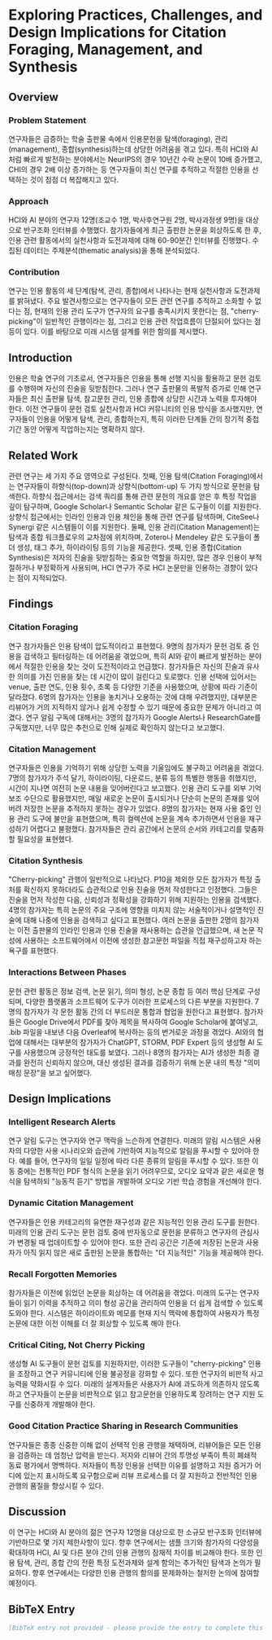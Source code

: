 # Exploring Practices, Challenges, and Design Implications for Citation Foraging, Management, and Synthesis

## Overview

### Problem Statement
연구자들은 급증하는 학술 출판물 속에서 인용문헌을 탐색(foraging), 관리(management), 종합(synthesis)하는데 상당한 어려움을 겪고 있다. 특히 HCI와 AI처럼 빠르게 발전하는 분야에서는 NeurIPS의 경우 10년간 수락 논문이 10배 증가했고, CHI의 경우 2배 이상 증가하는 등 연구자들이 최신 연구를 추적하고 적절한 인용을 선택하는 것이 점점 더 복잡해지고 있다.

### Approach
HCI와 AI 분야의 연구자 12명(조교수 1명, 박사후연구원 2명, 박사과정생 9명)을 대상으로 반구조화 인터뷰를 수행했다. 참가자들에게 최근 출판한 논문을 회상하도록 한 후, 인용 관련 활동에서의 실천사항과 도전과제에 대해 60-90분간 인터뷰를 진행했다. 수집된 데이터는 주제분석(thematic analysis)을 통해 분석되었다.

### Contribution
연구는 인용 활동의 세 단계(탐색, 관리, 종합)에서 나타나는 현재 실천사항과 도전과제를 밝혀냈다. 주요 발견사항으로는 연구자들이 모든 관련 연구를 추적하고 소화할 수 없다는 점, 현재의 인용 관리 도구가 연구자의 요구를 충족시키지 못한다는 점, "cherry-picking"이 일반적인 관행이라는 점, 그리고 인용 관련 작업흐름이 단절되어 있다는 점 등이 있다. 이를 바탕으로 미래 시스템 설계를 위한 함의를 제시했다.

## Introduction
인용은 학술 연구의 기초로서, 연구자들은 인용을 통해 선행 지식을 활용하고 문헌 검토를 수행하며 자신의 진술을 뒷받침한다. 그러나 연구 출판물의 폭발적 증가로 인해 연구자들은 최신 출판물 탐색, 참고문헌 관리, 인용 종합에 상당한 시간과 노력을 투자해야 한다. 이전 연구들이 문헌 검토 실천사항과 HCI 커뮤니티의 인용 방식을 조사했지만, 연구자들이 인용을 어떻게 탐색, 관리, 종합하는지, 특히 이러한 단계들 간의 장기적 중첩 기간 동안 어떻게 작업하는지는 명확하지 않다.

## Related Work
관련 연구는 세 가지 주요 영역으로 구성된다. 첫째, 인용 탐색(Citation Foraging)에서는 연구자들이 하향식(top-down)과 상향식(bottom-up) 두 가지 방식으로 문헌을 탐색한다. 하향식 접근에서는 검색 쿼리를 통해 관련 문헌의 개요를 얻은 후 특정 작업을 깊이 탐구하며, Google Scholar나 Semantic Scholar 같은 도구들이 이를 지원한다. 상향식 접근에서는 인라인 인용과 인용 체인을 통해 관련 연구를 탐색하며, CiteSee나 Synergi 같은 시스템들이 이를 지원한다. 둘째, 인용 관리(Citation Management)는 탐색과 종합 워크플로우의 교차점에 위치하며, Zotero나 Mendeley 같은 도구들이 폴더 생성, 태그 추가, 하이라이팅 등의 기능을 제공한다. 셋째, 인용 종합(Citation Synthesis)은 저자의 진술을 뒷받침하는 중요한 역할을 하지만, 많은 경우 인용이 부적절하거나 부정확하게 사용되며, HCI 연구가 주로 HCI 논문만을 인용하는 경향이 있다는 점이 지적되었다.

## Findings

### Citation Foraging
연구 참가자들은 인용 탐색이 압도적이라고 표현했다. 9명의 참가자가 문헌 검토 중 인용을 검색하고 필터링하는 데 어려움을 겪었으며, 특히 AI와 같이 빠르게 발전하는 분야에서 적절한 인용을 찾는 것이 도전적이라고 언급했다. 참가자들은 자신의 진술과 유사한 의미를 가진 인용을 찾는 데 시간이 많이 걸린다고 토로했다. 인용 선택에 있어서는 venue, 출판 연도, 인용 횟수, 초록 등 다양한 기준을 사용했으며, 상황에 따라 기준이 달라졌다. 6명의 참가자는 인용을 놓치거나 오용하는 것에 대해 우려했지만, 대부분은 리뷰어가 거의 지적하지 않거나 쉽게 수정할 수 있기 때문에 중요한 문제가 아니라고 여겼다. 연구 알림 구독에 대해서는 3명의 참가자가 Google Alerts나 ResearchGate를 구독했지만, 너무 많은 추천으로 인해 실제로 확인하지 않는다고 보고했다.

### Citation Management
연구자들은 인용을 기억하기 위해 상당한 노력을 기울임에도 불구하고 어려움을 겪었다. 7명의 참가자가 주석 달기, 하이라이팅, 다운로드, 분류 등의 특별한 행동을 취했지만, 시간이 지나면 여전히 논문 내용을 잊어버린다고 보고했다. 인용 관리 도구를 외부 기억 보조 수단으로 활용했지만, 매일 새로운 논문이 출시되거나 단순히 논문의 존재를 잊어버려 저장한 논문을 추적하지 못하는 경우가 있었다. 8명의 참가자는 현재 사용 중인 인용 관리 도구에 불만을 표현했으며, 특히 컬렉션에 논문을 계속 추가하면서 인용을 재구성하기 어렵다고 불평했다. 참가자들은 관리 공간에서 논문의 순서와 카테고리를 맞춤화할 필요성을 표현했다.

### Citation Synthesis
"Cherry-picking" 관행이 일반적으로 나타났다. P10을 제외한 모든 참가자가 특정 출처를 확신하지 못하더라도 습관적으로 인용 진술을 먼저 작성한다고 인정했다. 그들은 진술을 먼저 작성한 다음, 신뢰성과 정확성을 강화하기 위해 지원하는 인용을 검색했다. 4명의 참가자는 특히 논문의 주요 구조에 영향을 미치지 않는 서술적이거나 설명적인 진술에 대해 나중에 인용을 검색하고 싶다고 표현했다. 여러 논문을 출판한 2명의 참가자는 이전 출판물의 인라인 인용과 인용 진술을 재사용하는 습관을 언급했으며, 새 논문 작성에 사용하는 소프트웨어에서 이전에 생성한 참고문헌 파일을 직접 재구성하고자 하는 욕구를 표현했다.

### Interactions Between Phases
문헌 관련 활동은 정보 검색, 논문 읽기, 의미 형성, 논문 종합 등 여러 핵심 단계로 구성되며, 다양한 플랫폼과 소프트웨어 도구가 이러한 프로세스의 다른 부분을 지원한다. 7명의 참가자가 각 문헌 활동 간의 더 부드러운 통합과 협업을 원한다고 표현했다. 참가자들은 Google Drive에서 PDF를 찾아 제목을 복사하여 Google Scholar에 붙여넣고, .bib 파일을 내보낸 다음 Overleaf에 복사하는 등의 번거로운 과정을 겪었다. AI와의 협업에 대해서는 대부분의 참가자가 ChatGPT, STORM, PDF Expert 등의 생성형 AI 도구를 사용했으며 긍정적인 태도를 보였다. 그러나 8명의 참가자는 AI가 생성한 최종 결과를 완전히 신뢰하지 않으며, 대신 생성된 결과를 검증하기 위해 논문 내의 특정 "의미 매칭 문장"을 보고 싶어했다.

## Design Implications

### Intelligent Research Alerts
연구 알림 도구는 연구자와 연구 맥락을 느슨하게 연결한다. 미래의 알림 시스템은 사용자의 다양한 사용 시나리오와 습관에 기반하여 지능적으로 알림을 푸시할 수 있어야 한다. 예를 들어, 연구자의 일일 일정에 따라 다른 종류의 알림을 푸시할 수 있다. 또한 이동 중에는 전통적인 PDF 형식의 논문을 읽기 어려우므로, 오디오 요약과 같은 새로운 형식을 탐색하되 "능동적 듣기" 방법을 개발하여 오디오 기반 학습 경험을 개선해야 한다.

### Dynamic Citation Management
연구자들은 인용 카테고리의 유연한 재구성과 같은 지능적인 인용 관리 도구를 원한다. 미래의 인용 관리 도구는 문헌 검토 중에 반자동으로 문헌을 분류하고 연구자의 관심사가 변경될 때 업데이트할 수 있어야 한다. 또한 관리 공간은 기존에 저장된 논문과 사용자가 아직 읽지 않은 새로 출판된 논문을 통합하는 "더 지능적인" 기능을 제공해야 한다.

### Recall Forgotten Memories
참가자들은 이전에 읽었던 논문을 회상하는 데 어려움을 겪었다. 미래의 도구는 연구자들이 읽기 이력을 추적하고 의미 형성 공간을 관리하여 인용을 더 쉽게 검색할 수 있도록 도와야 한다. 시스템은 하이라이트와 메모를 현재 지식 맥락에 통합하여 사용자가 특정 논문에 대한 이전 이해를 더 잘 회상할 수 있도록 해야 한다.

### Critical Citing, Not Cherry Picking
생성형 AI 도구들이 문헌 검토를 지원하지만, 이러한 도구들이 "cherry-picking" 인용을 조장하고 연구 커뮤니티에 인용 불공정을 강화할 수 있다. 또한 연구자의 비판적 사고 능력을 약화시킬 수 있다. 미래의 설계자들은 사용자가 AI에 과도하게 의존하지 않도록 하고 연구자들이 논문을 비판적으로 읽고 참고문헌을 인용하도록 장려하는 연구 지원 도구를 신중하게 개발해야 한다.

### Good Citation Practice Sharing in Research Communities
연구자들은 종종 신중한 이해 없이 선택적 인용 관행을 채택하며, 리뷰어들은 모든 인용을 검증하는 데 엄청난 압력을 받는다. 저자와 리뷰어 간의 투명성 부족이 특히 폐쇄적 동료 평가에서 명백하다. 저자들이 특정 인용을 선택한 이유를 설명하고 지원 증거가 어디에 있는지 표시하도록 요구함으로써 리뷰 프로세스를 더 잘 지원하고 전반적인 인용 관행의 품질을 향상시킬 수 있다.

## Discussion
이 연구는 HCI와 AI 분야의 젊은 연구자 12명을 대상으로 한 소규모 반구조화 인터뷰에 기반하므로 몇 가지 제한사항이 있다. 향후 연구에서는 샘플 크기와 참가자의 다양성을 확대하여 HCI, AI 및 다른 분야 간의 인용 관행의 잠재적 차이를 비교해야 한다. 또한 인용 탐색, 관리, 종합 간의 전환 특정 도전과제와 설계 함의는 추가적인 탐색과 논의가 필요하다. 향후 연구에서는 다양한 인용 관행의 함의를 문제화하는 철저한 논의에 참여할 예정이다.

## BibTeX Entry
```bibtex
[BibTeX entry not provided - please provide the entry to complete this section]
```